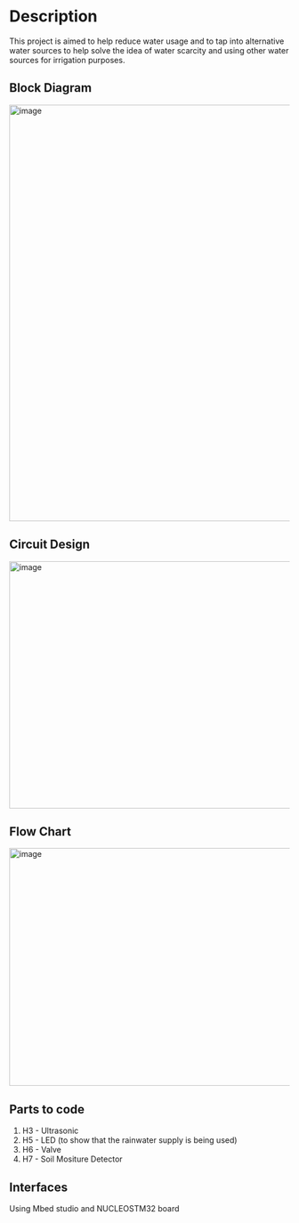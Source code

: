 #  Description

This project is aimed to help reduce water usage and to tap into alternative water sources to help solve the idea of water scarcity and using other water sources for irrigation purposes.

## Block Diagram

<img width="748" alt="image" src="https://github.com/user-attachments/assets/667d2610-0152-4b08-96e2-f42efc12af71" />


## Circuit Design
<img width="829" height="444" alt="image" src="https://github.com/user-attachments/assets/9fb89ea0-c572-4a97-8a9d-a342ca8ff81d" />


## Flow Chart
<img width="621" height="427" alt="image" src="https://github.com/user-attachments/assets/88ea6252-e3d2-4118-89cc-95743124e037" />



## Parts to code 
1. H3 - Ultrasonic
2. H5 - LED (to show that the rainwater supply is being used)
3. H6 - Valve
4. H7 - Soil Mositure Detector

## Interfaces

Using Mbed studio and NUCLEOSTM32 board
